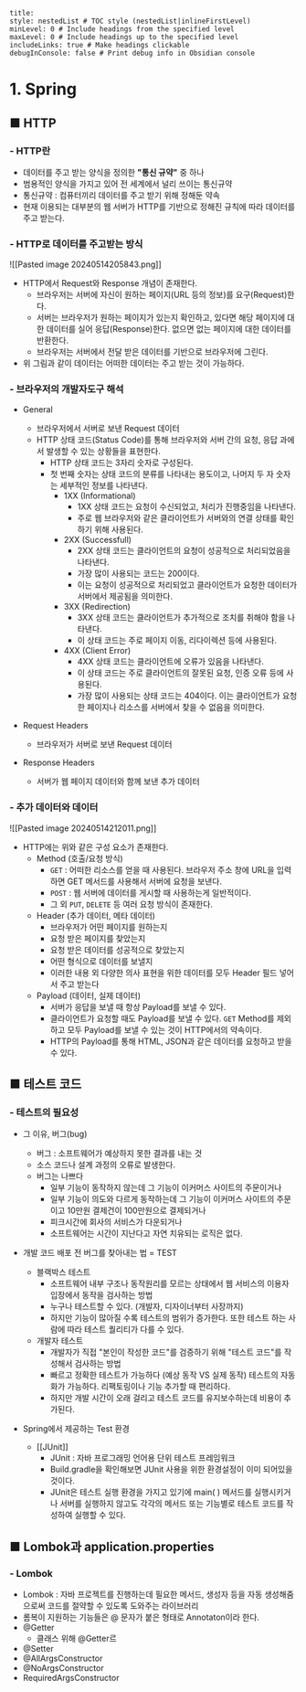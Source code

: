 ```table-of-contents
title: 
style: nestedList # TOC style (nestedList|inlineFirstLevel)
minLevel: 0 # Include headings from the specified level
maxLevel: 0 # Include headings up to the specified level
includeLinks: true # Make headings clickable
debugInConsole: false # Print debug info in Obsidian console
```

# 1. Spring
## ■ HTTP

### - HTTP란
- 데이터를 주고 받는 양식을 정의한 **"통신 규약"** 중 하나
- 범용적인 양식을 가지고 있어 전 세계에서 널리 쓰이는 통신규약
- 통신규약 : 컴퓨터끼리 데이터를 주고 받기 위해 정해둔 약속
- 현재 이용되는 대부분의 웹 서버가 HTTP를 기반으로 정해진 규칙에 따라 데이터를 주고 받는다.

### - HTTP로 데이터를 주고받는 방식
![[Pasted image 20240514205843.png]]
- HTTP에서 Request와 Response 개념이 존재한다.
	- 브라우저는 서버에 자신이 원하는 페이지(URL 등의 정보)를 요구(Request)한다.
	- 서버는 브라우저가 원하는 페이지가 있는지 확인하고, 있다면 해당 페이지에 대한 데이터를 실어 응답(Response)한다.
	  없으면 없는 페이지에 대한 데이터를 반환한다.
	- 브라우저는 서버에서 전달 받은 데이터를 기반으로 브라우저에 그린다.
- 위 그림과 같이 데이터는 어떠한 데이터는 주고 받는 것이 가능하다.

### - 브라우저의 개발자도구 해석
- General
	- 브라우저에서 서버로 보낸 Request 데이터
	- HTTP 상태 코드(Status Code)를 통해 브라우저와 서버 간의 요청, 응답 과에서 발생할 수 있는 상황들을 표현한다.
		- HTTP 상태 코드는 3자리 숫자로 구성된다.
		- 첫 번째 숫자는 상태 코드의 분류를 나타내는 용도이고, 나머지 두 자 숫자는 세부적인 정보를 나타낸다.
			- 1XX (Informational)
				- 1XX 상태 코드는 요청이 수신되었고, 처리가 진행중임을 나타낸다.
				- 주로 웹 브라우저와 같은 클라이언트가 서버와의 연결 상태를 확인하기 위해 사용된다.
			- 2XX (Successfull)
				- 2XX 상태 코드는 클라이언트의 요청이 성공적으로 처리되었음을 나타낸다.
				- 가장 많이 사용되는 코드는 200이다.
				- 이는 요청이 성공적으로 처리되었고 클라이언트가 요청한 데이터가 서버에서 제공됨을 의미한다.
			- 3XX (Redirection)
				- 3XX 상태 코드는 클라이언트가 추가적으로 조치를 취해야 함을 나타낸다.
				- 이 상태 코드는 주로 페이지 이동, 리다이렉션 등에 사용된다.
			- 4XX (Client Error)
				- 4XX 상태 코드는 클라이언트에 오류가 있음을 나타낸다.
				- 이 상태 코드는 주로 클라이언트의 잘못된 요청, 인증 오류 등에 사용된다.
				- 가장 많이 사용되는 상태 코드는 404이다.
				  이는 클라이언트가 요청한 페이지나 리소스를 서버에서 찾을 수 없음을 의미한다.

- Request Headers
	- 브라우저가 서버로 보낸 Request 데이터

- Response Headers
	- 서버가 웹 페이지 데이터와 함께 보낸 추가 데이터

### - 추가 데이터와 데이터
![[Pasted image 20240514212011.png]]
- HTTP에는 위와 같은 구성 요소가 존재한다.
	- Method (호출/요청 방식)
		- `GET` : 어떠한 리소스를 얻을 때 사용된다. 브라우저 주소 창에 URL을 입력하면 GET 메서드를 사용해서 서버에 요청을 보낸다.
		- `POST` : 웹 서버에 데이터를 게시할 때 사용하는게 일반적이다.
		- 그 외 `PUT`, `DELETE` 등 여러 요청 방식이 존재한다.
	- Header (추가 데이터, 메타 데이터)
		- 브라우저가 어떤 페이지를 원하는지
		- 요청 받은 페이지를 찾았는지
		- 요청 받은 데이터를 성공적으로 찾았는지
		- 어떤 형식으로 데이터를 보낼지
		- 이러한 내용 외 다양한 의사 표현을 위한 데이터를 모두 Header 필드 넣어서 주고 받는다
	- Payload (데이터, 실제 데이터)
		- 서버가 응답을 보낼 때 항상 Payload를 보낼 수 있다.
		- 클라이언트가 요청할 때도 Payload를 보낼 수 있다.
		  `GET` Method를 제외하고 모두 Payload를 보낼 수 있는 것이 HTTP에서의 약속이다.
		- HTTP의 Payload를 통해 HTML, JSON과 같은 데이터를 요청하고 받을 수 있다.

## ■ 테스트 코드

### - 테스트의 필요성
- 그 이유, 버그(bug)
	- 버그 : 소프트웨어가 예상하지 못한 결과를 내는 것
	- 소스 코드나 설계 과정의 오류로 발생한다.
	- 버그는 나쁘다
		- 일부 기능이 동작하지 않는데 그 기능이 이커머스 사이트의 주문이거나
		- 일부 기능이 의도와 다르게 동작하는데 그 기능이 이커머스 사이트의 주문이고 10만원 결제건이 100만원으로 결제되거나
		- 피크시간에 회사의 서비스가 다운되거나
		- 소프트웨어는 시간이 지난다고 자연 치유되는 로직은 없다.

- 개발 코드 배포 전 버그를 찾아내는 법 = TEST
	- 블랙박스 테스트
		- 소프트웨어 내부 구조나 동작원리를 모르는 상태에서 웹 서비스의 이용자 입장에서 동작을 검사하는 방법
		- 누구나 테스트할 수 있다. (개발자, 디자이너부터 사장까지)
		- 하지만 기능이 많아질 수록 테스트의 범위가 증가한다.
		  또한 테스트 하는 사람에 따라 테스트 퀄리티가 다를 수 있다.
	- 개발자 테스트
		- 개발자가 직접 "본인이 작성한 코드"를 검증하기 위해 "테스트 코드"를 작성해서 검사하는 방법
		- 빠르고 정확한 테스트가 가능하다 (예상 동작 VS 실제 동작)
		  테스트의 자동화가 가능하다.
		  리팩토링이나 기능 추가할 때 편리하다.
		- 하지만 개발 시간이 오래 걸리고 테스트 코드를 유지보수하는데 비용이 추가된다.

- Spring에서 제공하는 Test 환경
	- [[JUnit]]
		- JUnit : 자바 프로그래밍 언어용 단위 테스트 프레임워크
		- Build.gradle을 확인해보면 JUnit 사용을 위한 환경설정이 이미 되어있을 것이다.
		- JUnit은 테스트 실행 환경을 가지고 있기에 main( ) 메서드를 실행시키거나 서버를 실행하지 않고도 각각의 메서드 또는 기능별로 테스트 코드를 작성하여 실행할 수 있다.

## ■ Lombok과 application.properties
### - Lombok
- Lombok : 자바 프로젝트를 진행하는데 필요한 메서드, 생성자 등을 자동 생성해줌으로써 코드를 절약할 수 있도록 도와주는 라이브러리
- 롬복이 지원하는 기능들은 @ 문자가 붙은 형태로 Annotaton이라 한다.
- @Getter
	- 클래스 위해 @Getter르
- @Setter
- @AllArgsConstructor
- @NoArgsConstructor
- RequiredArgsConstructor
